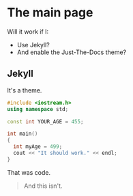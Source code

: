 # The main page

Will it work if I:
* Use Jekyll?
* And enable the Just-The-Docs theme?

## Jekyll
It's a theme.

```cpp
#include <iostream.h>
using namespace std;

const int YOUR_AGE = 455;

int main()
{
  int myAge = 499;
  cout << "It should work." << endl;
}
```
That was code.
> And this isn't.
